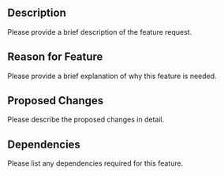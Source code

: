 ## Description

Please provide a brief description of the feature request.

## Reason for Feature

Please provide a brief explanation of why this feature is needed.

## Proposed Changes

Please describe the proposed changes in detail.

## Dependencies

Please list any dependencies required for this feature.
